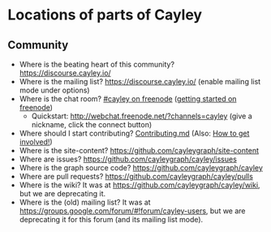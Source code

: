 # Locations of parts of Cayley

## Community
- Where is the beating heart of this community?  https://discourse.cayley.io/
- Where is the mailing list?  https://discourse.cayley.io/ (enable mailing list mode under options)
- Where is the chat room?  [#cayley on freenode](irc://irc.freenode.net/cayley) ([getting started on freenode](http://richard.esplins.org/siwi/2011/07/08/getting-started-freenode-irc/))
  - Quickstart: http://webchat.freenode.net/?channels=cayley (give a nickname, click the connect button)
- Where should I start contributing? [Contributing.md](Contributing.md) (Also: [How to get involved!](https://discourse.cayley.io/t/how-to-get-involved/44))
- Where is the site-content? https://github.com/cayleygraph/site-content
- Where are issues? https://github.com/cayleygraph/cayley/issues
- Where is the graph source code? https://github.com/cayleygraph/cayley
- Where are pull requests? https://github.com/cayleygraph/cayley/pulls
- Where is the wiki?  It was at https://github.com/cayleygraph/cayley/wiki, but we are deprecating it.
- Where is the (old) mailing list?  It was at https://groups.google.com/forum/#!forum/cayley-users, but we are deprecating it for this forum (and its mailing list mode).

